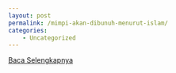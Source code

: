 ```yaml
---
layout: post
permalink: /mimpi-akan-dibunuh-menurut-islam/
categories:
    - Uncategorized
---
```


[Baca Selengkapnya](/06)